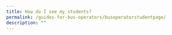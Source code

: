 ```yaml
---
title: How do I see my students?
permalink: /guides-for-bus-operators/busoperatorstudentpage/
description: ""
---
```

